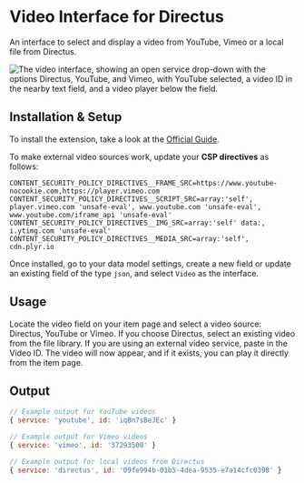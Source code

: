 # Video Interface for Directus

An interface to select and display a video from YouTube, Vimeo or a local file from Directus.

![The video interface, showing an open service drop-down with the options Directus, YouTube, and Vimeo, with YouTube selected, a video ID in the nearby text field, and a video player below the field.](https://raw.githubusercontent.com/directus-labs/extension-video-interface/main/docs/preview.png)

## Installation & Setup

To install the extension, take a look at the [Official Guide](https://docs.directus.io/extensions/installing-extensions.html).

To make external video sources work, update your **CSP directives** as follows:

```env
CONTENT_SECURITY_POLICY_DIRECTIVES__FRAME_SRC=https://www.youtube-nocookie.com,https://player.vimeo.com
CONTENT_SECURITY_POLICY_DIRECTIVES__SCRIPT_SRC=array:'self', player.vimeo.com 'unsafe-eval', www.youtube.com 'unsafe-eval', www.youtube.com/iframe_api 'unsafe-eval'
CONTENT_SECURITY_POLICY_DIRECTIVES__IMG_SRC=array:'self' data:, i.ytimg.com 'unsafe-eval'
CONTENT_SECURITY_POLICY_DIRECTIVES__MEDIA_SRC=array:'self', cdn.plyr.io
```

Once installed, go to your data model settings, create a new field or update an existing field of the type `json`, and select `Video` as the interface.

## Usage

Locate the video field on your item page and select a video source: Directus, YouTube or Vimeo. If you choose Directus, select an existing video from the file library. If you are using an external video service, paste in the Video ID. The video will now appear, and if it exists, you can play it directly from the item page.

## Output

```js
// Example output for YouTube videos
{ service: 'youtube', id: 'iqBn7sBeJEc' }

// Example output for Vimeo videos
{ service: 'vimeo', id: '37293500' }

// Example output for local videos from Directus
{ service: 'directus', id: '09fe994b-01b5-4dea-9535-e7a14cfc0398' }
```
